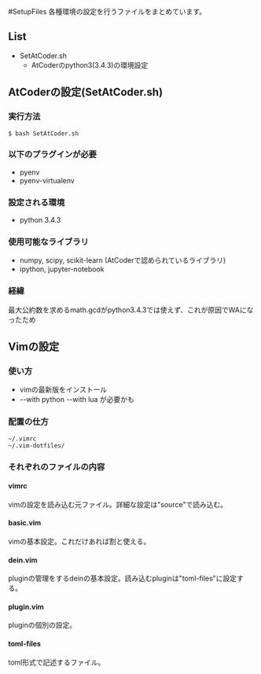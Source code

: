#SetupFiles
各種環境の設定を行うファイルをまとめています。

## List
- SetAtCoder.sh
  - AtCoderのpython3(3.4.3)の環境設定

## AtCoderの設定(SetAtCoder.sh)
### 実行方法
```sh:title
$ bash SetAtCoder.sh
```
### 以下のプラグインが必要
- pyenv
- pyenv-virtualenv
### 設定される環境
- python 3.4.3
### 使用可能なライブラリ
- numpy, scipy, scikit-learn (AtCoderで認められているライブラリ)
- ipython, jupyter-notebook
### 経緯
最大公約数を求めるmath.gcdがpython3.4.3では使えず、これが原因でWAになったため


## Vimの設定
### 使い方
- vimの最新版をインストール
- --with python --with lua が必要かも


### 配置の仕方 
```
~/.vimrc
~/.vim-dotfiles/
```

### それぞれのファイルの内容
#### vimrc
vimの設定を読み込む元ファイル。詳細な設定は"source"で読み込む。
#### basic.vim
vimの基本設定。これだけあれば割と使える。
#### dein.vim
pluginの管理をするdeinの基本設定。読み込むpluginは"toml-files"に設定する。
#### plugin.vim
pluginの個別の設定。
#### toml-files
toml形式で記述するファイル。


